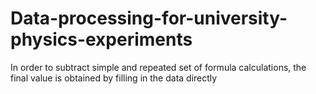 # Data-processing-for-university-physics-experiments
In order to subtract simple and repeated set of formula calculations, the final value is obtained by filling in the data directly
